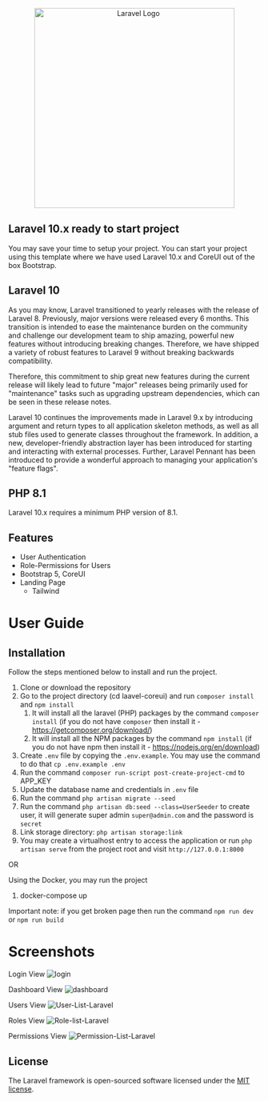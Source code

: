 <p align="center"><a href="https://laravel.com" target="_blank"><img src="https://raw.githubusercontent.com/laravel/art/master/logo-lockup/5%20SVG/2%20CMYK/1%20Full%20Color/laravel-logolockup-cmyk-red.svg" width="400" alt="Laravel Logo"></a></p>


## Laravel 10.x ready to start project

You may save your time to setup your project. You can start your project using this template where we have used Laravel 10.x and CoreUI out of the box Bootstrap.

## Laravel 10
As you may know, Laravel transitioned to yearly releases with the release of Laravel 8. Previously, major versions were released every 6 months. This transition is intended to ease the maintenance burden on the community and challenge our development team to ship amazing, powerful new features without introducing breaking changes. Therefore, we have shipped a variety of robust features to Laravel 9 without breaking backwards compatibility.

Therefore, this commitment to ship great new features during the current release will likely lead to future "major" releases being primarily used for "maintenance" tasks such as upgrading upstream dependencies, which can be seen in these release notes.

Laravel 10 continues the improvements made in Laravel 9.x by introducing argument and return types to all application skeleton methods, as well as all stub files used to generate classes throughout the framework. In addition, a new, developer-friendly abstraction layer has been introduced for starting and interacting with external processes. Further, Laravel Pennant has been introduced to provide a wonderful approach to managing your application's "feature flags".

## PHP 8.1
Laravel 10.x requires a minimum PHP version of 8.1.

## Features

* User Authentication
* Role-Permissions for Users
* Bootstrap 5, CoreUI
* Landing Page
  * Tailwind


# User Guide

## Installation

Follow the steps mentioned below to install and run the project.

1. Clone or download the repository
2. Go to the project directory (cd laavel-coreui) and run `composer install` and `npm install`
    1. It will install all the laravel (PHP) packages by the command `composer install` (if you do not have `composer` then install it - https://getcomposer.org/download/)
    2. It will install all the NPM packages by the command `npm install` (if you do not have npm then install it - https://nodejs.org/en/download)
3. Create `.env` file by copying the `.env.example`. You may use the command to do that `cp .env.example .env`
4. Run the command `composer run-script post-create-project-cmd` to APP_KEY
5. Update the database name and credentials in `.env` file
6. Run the command `php artisan migrate --seed`
7. Run the command `php artisan db:seed --class=UserSeeder` to create user, it will generate super admin `super@admin.com` and the password is `secret`
8. Link storage directory: `php artisan storage:link`
9. You may create a virtualhost entry to access the application or run `php artisan serve` from the project root and visit `http://127.0.0.1:8000`

OR

Using the Docker, you may run the project

1. docker-compose up

Important note: if you get broken page then run the command `npm run dev` or `npm run build`

# Screenshots
Login View
![login](https://github.com/bilaschandra/laravel-coreui/assets/5582015/5ca1d995-90be-4e02-b3ee-693fad45b588)

Dashboard View
![dashboard](https://github.com/bilaschandra/laravel-coreui/assets/5582015/9d233ac2-83e9-4668-8413-e6c150bc0b37)

Users View
![User-List-Laravel](https://github.com/bilaschandra/laravel-coreui/assets/5582015/a3088739-7771-4264-9378-9523dcbfae35)

Roles View
![Role-list-Laravel](https://github.com/bilaschandra/laravel-coreui/assets/5582015/2d1b52d2-63d0-40bd-b10a-5c07f2db169c)

Permissions View
![Permission-List-Laravel](https://github.com/bilaschandra/laravel-coreui/assets/5582015/a69a3a8a-956f-4fe2-8c53-0e642ba8099d)



## License

The Laravel framework is open-sourced software licensed under the [MIT license](https://opensource.org/licenses/MIT).

